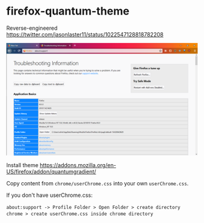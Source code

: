 # firefox-quantum-theme

Reverse-engineered https://twitter.com/jasonlaster11/status/1022547128818782208

![](/screenshot.png)

Install theme https://addons.mozilla.org/en-US/firefox/addon/quantumgradient/

Copy content from `chrome/userChrome.css` into your own `userChrome.css`.

If you don't have userChrome.css:

`about:support -> Profile Folder > Open Folder > create directory chrome > create userChrome.css inside chrome directory`
